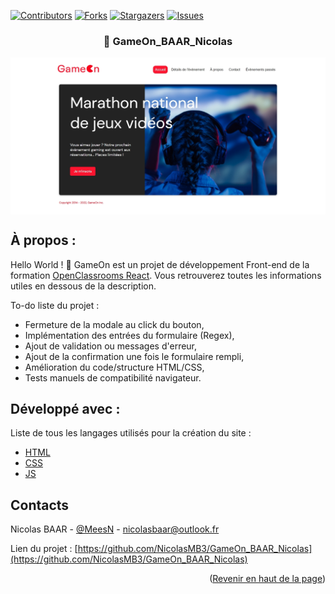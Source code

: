 [![Contributors][contributors-shield]][contributors-url]
[![Forks][forks-shield]][forks-url]
[![Stargazers][stars-shield]][stars-url]
[![Issues][issues-shield]][issues-url]

<div id="top"></div>

<div align="center">

### 📌 GameOn_BAAR_Nicolas

<img align="center" src="bg.png" alt="Présentation en image du projet"/>
</div>

## À propos :

Hello World ! 👋 GameOn est un projet de développement Front-end de la formation [OpenClassrooms React](https://openclassrooms.com/fr/paths/516-developpeur-dapplication-javascript-react). Vous retrouverez toutes les informations utiles en dessous de la description.

To-do liste du projet :

- Fermeture de la modale au click du bouton,
- Implémentation des entrées du formulaire (Regex),
- Ajout de validation ou messages d'erreur,
- Ajout de la confirmation une fois le formulaire rempli,
- Amélioration du code/structure HTML/CSS,
- Tests manuels de compatibilité navigateur.

## Développé avec :

Liste de tous les langages utilisés pour la création du site :

- [HTML](https://developer.mozilla.org/fr/docs/Web/HTML)
- [CSS](https://developer.mozilla.org/fr/docs/Web/CSS)
- [JS](https://developer.mozilla.org/fr/docs/Web/JavaScript)

## Contacts

Nicolas BAAR - [@MeesN](https://nicolasbaar.fr/) - nicolasbaar@outlook.fr

Lien du projet : [https://github.com/NicolasMB3/GameOn_BAAR_Nicolas](https://github.com/NicolasMB3/GameOn_BAAR_Nicolas)

<p align="right">(<a href="#top">Revenir en haut de la page</a>)</p>

[contributors-shield]: https://img.shields.io/github/contributors/NicolasMB3/GameOn_BAAR_Nicolas.svg?style=for-the-badge
[contributors-url]: https://github.com/NicolasMB3/GameOn_BAAR_Nicolas/graphs/contributors
[forks-shield]: https://img.shields.io/github/forks/NicolasMB3/GameOn_BAAR_Nicolas.svg?style=for-the-badge
[forks-url]: https://github.com/NicolasMB3/GameOn_BAAR_Nicolas/pulse
[stars-shield]: https://img.shields.io/github/stars/NicolasMB3/GameOn_BAAR_Nicolas.svg?style=for-the-badge
[stars-url]: https://github.com/NicolasMB3/GameOn_BAAR_Nicolas/stargazers
[issues-shield]: https://img.shields.io/github/issues/NicolasMB3/GameOn_BAAR_Nicolas.svg?style=for-the-badge
[issues-url]: https://github.com/NicolasMB3/GameOn_BAAR_Nicolas/issues
